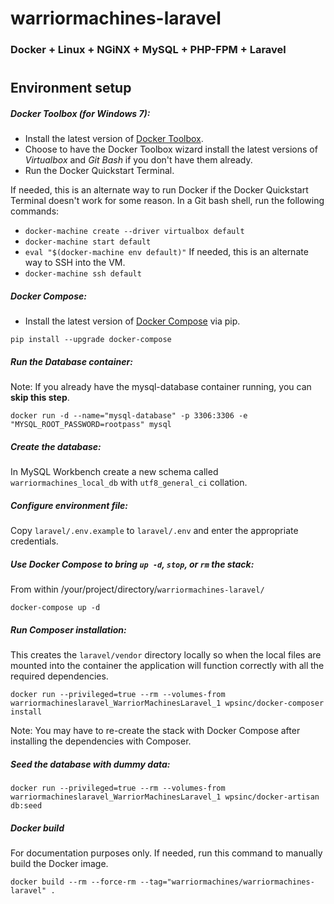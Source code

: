 # warriormachines-laravel

### Docker + Linux + NGiNX + MySQL + PHP-FPM + Laravel

# <CircleCI badge goes here>

## Environment setup

##### Docker Toolbox (for Windows 7):
* Install the latest version of [Docker Toolbox](https://www.docker.com/toolbox).
* Choose to have the Docker Toolbox wizard install the latest versions of *Virtualbox* and *Git Bash* if you don't have them already.
* Run the Docker Quickstart Terminal.

If needed, this is an alternate way to run Docker if the Docker Quickstart Terminal doesn't work for some reason.
In a Git bash shell, run the following commands:
* `docker-machine create --driver virtualbox default`
* `docker-machine start default`
* `eval "$(docker-machine env default)"`
If needed, this is an alternate way to SSH into the VM.
* `docker-machine ssh default`

##### Docker Compose:
* Install the latest version of [Docker Compose](https://docs.docker.com/compose/install/) via pip.
```shell
pip install --upgrade docker-compose
```

##### Run the *Database* container:
Note: If you already have the mysql-database container running, you can **skip this step**.
```shell
docker run -d --name="mysql-database" -p 3306:3306 -e "MYSQL_ROOT_PASSWORD=rootpass" mysql
```

##### Create the database:
In MySQL Workbench create a new schema called `warriormachines_local_db` with `utf8_general_ci` collation.

##### Configure environment file:
Copy `laravel/.env.example` to `laravel/.env` and enter the appropriate credentials. 

##### Use *Docker Compose* to bring `up -d`, `stop`, or `rm` the stack:
From within /your/project/directory/`warriormachines-laravel/`
```shell
docker-compose up -d
```

##### Run Composer installation:
This creates the `laravel/vendor` directory locally so when the local files are mounted into the container the application will function correctly with all the required dependencies.
```shell
docker run --privileged=true --rm --volumes-from warriormachineslaravel_WarriorMachinesLaravel_1 wpsinc/docker-composer install
```

Note: You may have to re-create the stack with Docker Compose after installing the dependencies with Composer.

##### Seed the database with dummy data:
```shell
docker run --privileged=true --rm --volumes-from warriormachineslaravel_WarriorMachinesLaravel_1 wpsinc/docker-artisan db:seed
```

##### Docker build
For documentation purposes only. If needed, run this command to manually build the Docker image.
```shell
docker build --rm --force-rm --tag="warriormachines/warriormachines-laravel" .
```
